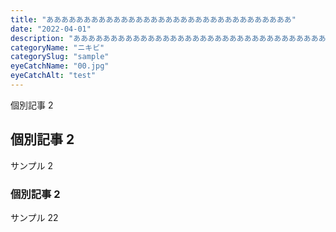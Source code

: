 ```yaml
---
title: "あああああああああああああああああああああああああああああああああ"
date: "2022-04-01"
description: "ああああああああああああああああああああああああああああああああああああああああああああああああああああああああああああああああああああああああああああああああああ"
categoryName: "ニキビ"
categorySlug: "sample"
eyeCatchName: "00.jpg"
eyeCatchAlt: "test"
---
```


個別記事 2

## 個別記事 2

サンプル 2

### 個別記事 2

サンプル 22

